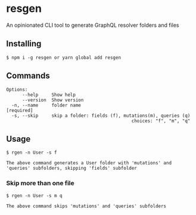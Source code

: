 # resgen

An opinionated CLI tool to generate GraphQL resolver folders and files

## Installing

```
$ npm i -g resgen or yarn global add resgen
```

## Commands

```
Options:
      --help     Show help
      --version  Show version
  -n, --name     folder name                                          [required]
  -s, --skip     skip a folder: fields (f), mutations(m), queries (q)
                                               choices: "f", "m", "q"
```

## Usage

```
$ rgen -n User -s f
```

```
The above command generates a User folder with 'mutations' and 'queries' subfolders, skipping 'fields' subfolder
```

### Skip more than one file

```
$ rgen -n User -s m q
```

```
The above command skips 'mutations' and 'queries' subfolders
```
